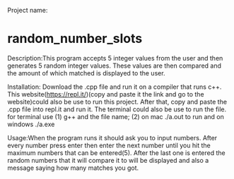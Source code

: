 Project name: 
# random_number_slots


Description:This program accepts 5 integer values from the user and then generates 5 random integer values. These values are then compared and the amount of which matched is displayed to the user.

Installation: Download the .cpp file and run it on a compiler that runs c++. This website(https://repl.it/)(copy and paste it the link and go to the website)could also be use to run this project. After that, copy and paste the .cpp file into repl.it and run it. The terminal could also be use to run the file. for terminal use (1) g++ and the file name; (2) on mac ./a.out to run and on windows ./a.exe 

Usage:When the program runs it should ask you to input numbers. After every number press enter then enter the next number until you hit the maximum numbers that can be entered(5). After the last one is entered the random numbers that it will compare it to will be displayed and also a message saying how many matches you got. 

